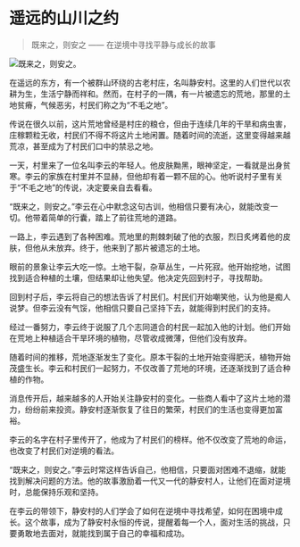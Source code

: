# 遥远的山川之约

> 既来之，则安之 —— 在逆境中寻找平静与成长的故事

![既来之，则安之。](/images/2851211ce3014ef8bafb2d1fac6386dc.jpg)


在遥远的东方，有一个被群山环绕的古老村庄，名叫静安村。这里的人们世代以农耕为生，生活宁静而祥和。然而，在村子的一隅，有一片被遗忘的荒地，那里的土地贫瘠，气候恶劣，村民们称之为“不毛之地”。

传说在很久以前，这片荒地曾经是村庄的粮仓，但由于连续几年的干旱和病虫害，庄稼颗粒无收，村民们不得不将这片土地闲置。随着时间的流逝，这里变得越来越荒凉，甚至成为了村民们口中的禁忌之地。

一天，村里来了一位名叫李云的年轻人。他皮肤黝黑，眼神坚定，一看就是出身贫寒。李云的家族在村里并不显赫，但他却有着一颗不屈的心。他听说村子里有关于“不毛之地”的传说，决定要亲自去看看。

“既来之，则安之。”李云在心中默念这句古训，他相信只要有决心，就能改变一切。他带着简单的行囊，踏上了前往荒地的道路。

一路上，李云遇到了各种困难。荒地里的荆棘刺破了他的衣服，烈日炙烤着他的皮肤，但他从未放弃。终于，他来到了那片被遗忘的土地。

眼前的景象让李云大吃一惊。土地干裂，杂草丛生，一片死寂。他开始挖地，试图找到适合种植的土壤，但结果却让他失望。他决定先回到村子，寻找帮助。

回到村子后，李云将自己的想法告诉了村民们。村民们开始嘲笑他，认为他是痴人说梦。但李云没有气馁，他相信只要自己坚持下去，就能得到村民们的支持。

经过一番努力，李云终于说服了几个志同道合的村民一起加入他的计划。他们开始在荒地上种植适合干旱环境的植物，尽管收成微薄，但他们没有放弃。

随着时间的推移，荒地逐渐发生了变化。原本干裂的土地开始变得肥沃，植物开始茂盛生长。李云和村民们一起努力，不仅改善了荒地的环境，还逐渐找到了适合种植的作物。

消息传开后，越来越多的人开始关注静安村的变化。一些商人看中了这片土地的潜力，纷纷前来投资。静安村逐渐恢复了往日的繁荣，村民们的生活也变得更加富裕。

李云的名字在村子里传开了，他成为了村民们的榜样。他不仅改变了荒地的命运，也改变了村民们对逆境的看法。

“既来之，则安之。”李云时常这样告诉自己，他相信，只要面对困难不退缩，就能找到解决问题的方法。他的故事激励着一代又一代的静安村人，让他们在面对逆境时，总能保持乐观和坚持。

在李云的带领下，静安村的人们学会了如何在逆境中寻找希望，如何在困境中成长。这个故事，成为了静安村永恒的传说，提醒着每一个人，面对生活的挑战，只要勇敢地去面对，就能找到属于自己的幸福和成功。